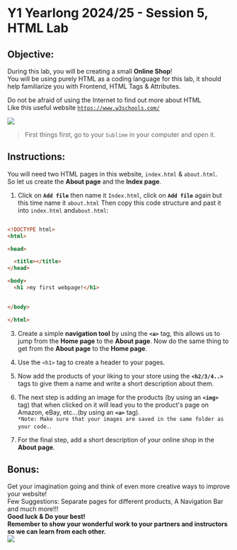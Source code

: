 # Y1 Yearlong 2024/25 - Session 5, HTML Lab

## Objective:
During this lab, you will be creating a small **Online Shop**!  
You will be using purely HTML as a coding language for this lab,
it should help familiarize you with Frontend, HTML Tags & Attributes.

Do not be afraid of using the Internet to find out more about HTML  
Like this useful website [`https://www.w3schools.com/`](https://www.w3schools.com/)





[![](https://camo.githubusercontent.com/131c25bd172508d5f376dd7fe56283ae7fda2194/68747470733a2f2f63646e302e746e7763646e2e636f6d2f77702d636f6e74656e742f626c6f67732e6469722f312f66696c65732f323031372f30392f625563767252632d312d373936783339382e6a7067)]()


> First things first, go to your `Sublime` in your computer and open it.

## Instructions:
You will need two HTML pages in this website, `index.html` & `about.html`.  
So let us create the **About page** and the **Index page**. 
1. Click on **`Add file`** then name it `Index.html`, click on **`Add file`** again but this time name it `about.html`
Then copy this code structure and past it into `index.html` and`about.html`:
```html

<!DOCTYPE html>
<html>

<head>

  <title></title>
</head>

<body>
  <h1 >my first webpage!</h1>
 

</body>

</html>
```
3. Create a simple **navigation tool** by using the **`<a>`** tag, this allows us to jump from the **Home page** to the **About page**. Now do the same thing to get from the **About page** to the **Home page**.  
  
4. Use the `<h1>` tag to create a header to your pages.    
5. Now add the products of your liking to your store using the **`<h2/3/4..>`** tags to give them a name and write a short description about them.    
6. The next step is adding an image for the products (by using an **`<img>`** tag) that when clicked on it will lead you to the product's page on Amazon, eBay, etc...(by using an **`<a>`** tag).  
`*Note: Make sure that your images are saved in the same folder as your code.`.   
7. For the final step, add a short description of your online shop in the **About page**.      

## Bonus:
Get your imagination going and think of even more creative ways to improve your website!  
Few Suggestions: Separate pages for different products, A Navigation Bar and much more!!!    
**Good luck & Do your best!  
Remember to show your wonderful work to your partners and instructors so we can learn from each other.**   
![](https://media.tenor.com/images/ad0c1f3d01f53e38afdc2726d17bf0db/tenor.gif)


